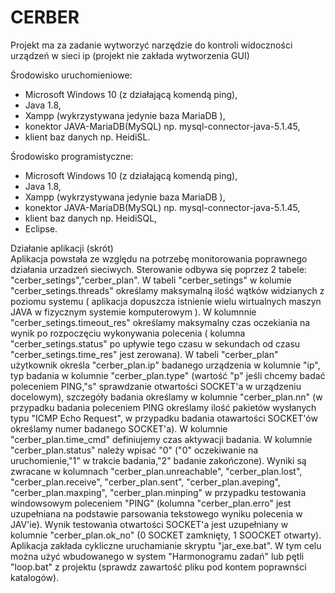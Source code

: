 # CERBER
Projekt ma za zadanie wytworzyć narzędzie do kontroli widoczności urządzeń w sieci ip (projekt nie zakłada wytworzenia GUI)

Środowisko uruchomieniowe:</BR>
- Microsoft Windows 10 (z działającą komendą ping),</BR>
- Java 1.8,</BR>
- Xampp (wykrzystywana jedynie baza MariaDB <klon MySQL>),</BR>
- konektor JAVA-MariaDB(MySQL) np. mysql-connector-java-5.1.45,
- klient baz danych np. HeidiSL.

Środowisko programistyczne:</BR>
- Microsoft Windows 10 (z działającą komendą ping),</BR>
- Java 1.8,</BR>
- Xampp (wykrzystywana jedynie baza MariaDB <klon MySQL>),</BR>
- konektor JAVA-MariaDB(MySQL) np. mysql-connector-java-5.1.45,
- klient baz danych np. HeidiSQL,
- Eclipse.

Działanie aplikacji (skrót)</BR>
Aplikacja powstała ze względu na potrzebę monitorowania poprawnego działania urzadzeń sieciwych. Sterowanie odbywa się poprzez 2 tabele: "cerber_setings","cerber_plan". W tabeli "cerber_setings" w kolumie "cerber_setings.threads" określamy maksymalną ilość wątków widzianych z poziomu systemu ( aplikacja dopuszcza istnienie wielu wirtualnych maszyn JAVA w fizycznym systemie komputerowym ). W kolumnnie "cerber_setings.timeout_res" określamy maksymalny czas oczekiania na wynik po rozpoczęciu wykonywania polecenia ( kolumna "cerber_setings.status" po upływie tego czasu w sekundach od czasu "cerber_setings.time_res" jest zerowana). W tabeli "cerber_plan" użytkownik określa "cerber_plan.ip" badanego urządzenia w kolumnie "ip", typ badania w kolumnie "cerber_plan.type" (wartość "p" jeśli chcemy badać poleceniem PING,"s" sprawdzanie otwartości SOCKET'a w urządzeniu docelowym), szczegóły badania określamy w kolumnie "cerber_plan.nn" (w przypadku badania poleceniem PING określamy ilość pakietów wysłanych typu "ICMP Echo Request", w przypadku badania otawartości SOCKET'ów określamy numer badanego SOCKET'a). W kolumnie "cerber_plan.time_cmd" definiujemy czas aktywacji badania. W kolumnie "cerber_plan.status" należy wpisać "0" ("0" oczekiwanie na uruchomienie,"1" w trakcie badania,"2" badanie zakończone). Wyniki są zwracane w kolumnach "cerber_plan.unreachable", "cerber_plan.lost", "cerber_plan.receive", "cerber_plan.sent", "cerber_plan.aveping", "cerber_plan.maxping", "cerber_plan.minping" w przypadku testowania windowsowym poleceniem "PING" (kolumna "cerber_plan.erro" jest uzupełniana na podstawie parsowania tekstowego wyniku polecenia w JAV'ie). Wynik testowania otwartości SOCKET'a jest uzupełniany w kolumnie "cerber_plan.ok_no" (0 SOCKET zamknięty, 1 SOOCKET otwarty). Aplikacja zakłada cykliczne uruchamianie skryptu "jar_exe.bat".
W tym celu można użyć wbudowanego w system "Harmonogramu zadań" lub pętli "loop.bat" z projektu (sprawdz zawartość pliku pod kontem poprawnści katalogów).
